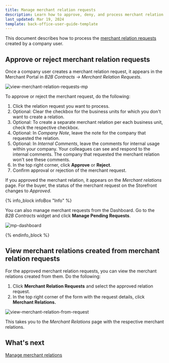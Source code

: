 ```yaml
---
title: Manage merchant relation requests
description: Learn how to approve, deny, and process merchant relation requests in the Spryker Merchant Portal
last_updated: Mar 19, 2024
template: back-office-user-guide-template
---
```

This document describes how to process the [merchant relation requests](/docs/pbc/all/merchant-management/latest/marketplace/marketplace-merchant-b2b-contracts-and-contract-requests-feature-overview.html) created by a company user.

## Approve or reject merchant relation requests

Once a company user creates a merchant relation request, it appears in the Merchant Portal in *B2B Contracts -> Merchant Relation Requests*.

![view-merchant-relation-requests-mp](https://spryker.s3.eu-central-1.amazonaws.com/docs/pbc/all/merchant-management/merchant-relations-in-merchant-portal/manage-merchant-relation-requests/view-merchant-relation-requests-mp.png)

To approve or reject the merchant request, do the following:

1. Click the relation request you want to process.
2. Optional: Clear the checkbox for the business units for which you don't want to create a relation.
3. Optional: To create a separate merchant relation per each business unit, check the respective checkbox.
4. Optional: In *Company Note*, leave the note for the company that requested the relation.
5. Optional: In *Internal Comments*, leave the comments for internal usage within your company. Your colleagues can see and respond to the internal comments. The company that requested the merchant relation won't see these comments.
6. In the top right corner, click **Approve** or **Reject**.
7. Confirm approval or rejection of the merchant request.

If you approved the merchant relation, it appears on the *Merchant relations* page. For the buyer, the status of the merchant request on the Storefront changes to *Approved*.

{% info_block infoBox "Info" %}

You can also manage merchant requests from the Dashboard. Go to the *B2B Contracts* widget and click **Manage Pending Requests**.

![mp-dashboard](https://spryker.s3.eu-central-1.amazonaws.com/docs/pbc/all/merchant-management/merchant-relations-in-merchant-portal/manage-merchant-relation-requests/mp-dashboard.png)

{% endinfo_block %}


## View merchant relations created from merchant relation requests

For the approved merchant relation requests, you can view the merchant relations created from them. Do the following:
1. Click **Merchant Relation Requests** and select the approved relation request.
2. In the top right corner of the form with the request details, click **Merchant Relations.**

![view-merchant-relation-from-request](https://spryker.s3.eu-central-1.amazonaws.com/docs/pbc/all/merchant-management/merchant-relations-in-merchant-portal/manage-merchant-relation-requests/view-merchant-relation-from-request.png)

This takes you to the *Merchant Relations* page with the respective merchant relations.

## What's next

[Manage merchant relations](/docs/pbc/all/merchant-management/latest/marketplace/manage-in-the-merchant-portal/manage-merchant-relations.html)
